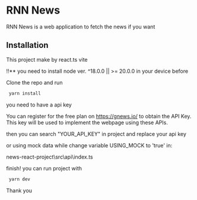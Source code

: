 # RNN News

RNN News is a web application to fetch the news if you want

## Installation

This project make by react.ts vite

!!** you need to install node ver. ^18.0.0 || >= 20.0.0 in your device before

Clone the repo and run
```bash
 yarn install
```

you need to have a api key 

You can register for the free plan on https://gnews.io/ to obtain the API Key. This key will be used to implement the webpage using these APIs.

then you can search "YOUR_API_KEY" in project and replace your api key 

or using mock data while change variable USING_MOCK to 'true' in:

news-react-project\src\api\index.ts

finish! you can run project with

```bash
 yarn dev
```

Thank you 
